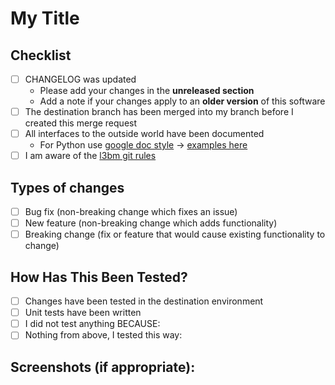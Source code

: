 # My Title
<!--- Provide a general summary of your changes in the Title above -->

## Checklist
<!--- Put an `x` in all the boxes that apply: -->
- [ ] CHANGELOG was updated
  - Please add your changes in the **unreleased section** 
  - Add a note if your changes apply to an **older version** of this software 
- [ ] The destination branch has been merged into my branch before I created this merge request
- [ ] All interfaces to the outside world have been documented
  - For Python use [google doc style](https://google.github.io/styleguide/pyguide.html) -> [examples here](https://sphinxcontrib-napoleon.readthedocs.io/en/latest/example_google.html) 
- [ ] I am aware of the [l3bm git rules](https://wiki.l3bm.com/books/development/page/git-regeln)

## Types of changes
<!--- What types of changes does your code introduce? Put an `x` in all the boxes that apply: -->
- [ ] Bug fix (non-breaking change which fixes an issue)
- [ ] New feature (non-breaking change which adds functionality)
- [ ] Breaking change (fix or feature that would cause existing functionality to change)

## How Has This Been Tested?
<!--- Please describe in detail how you tested your changes. -->
<!--- Include details of your testing environment, and the tests you ran to -->
<!--- see how your change affects other areas of the code, etc. -->
- [ ] Changes have been tested in the destination environment
- [ ] Unit tests have been written
- [ ] I did not test anything BECAUSE: 
- [ ] Nothing from above, I tested this way:

## Screenshots (if appropriate):

